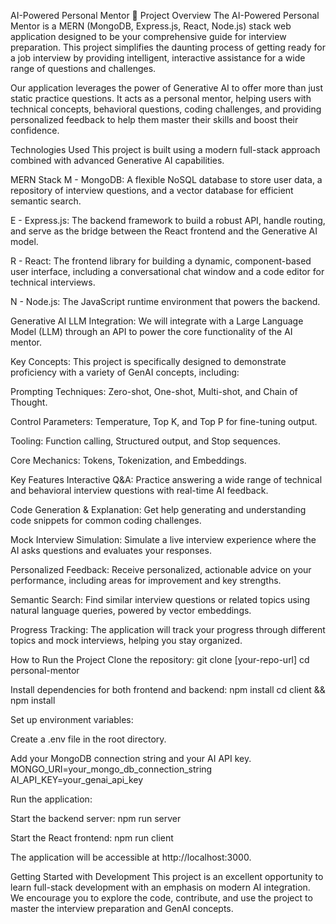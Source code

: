 AI-Powered Personal Mentor 🚀
Project Overview
The AI-Powered Personal Mentor is a MERN (MongoDB, Express.js, React, Node.js) stack web application designed to be your comprehensive guide for interview preparation. This project simplifies the daunting process of getting ready for a job interview by providing intelligent, interactive assistance for a wide range of questions and challenges.

Our application leverages the power of Generative AI to offer more than just static practice questions. It acts as a personal mentor, helping users with technical concepts, behavioral questions, coding challenges, and providing personalized feedback to help them master their skills and boost their confidence.

Technologies Used
This project is built using a modern full-stack approach combined with advanced Generative AI capabilities.

MERN Stack
M - MongoDB: A flexible NoSQL database to store user data, a repository of interview questions, and a vector database for efficient semantic search.

E - Express.js: The backend framework to build a robust API, handle routing, and serve as the bridge between the React frontend and the Generative AI model.

R - React: The frontend library for building a dynamic, component-based user interface, including a conversational chat window and a code editor for technical interviews.

N - Node.js: The JavaScript runtime environment that powers the backend.

Generative AI
LLM Integration: We will integrate with a Large Language Model (LLM) through an API to power the core functionality of the AI mentor.

Key Concepts: This project is specifically designed to demonstrate proficiency with a variety of GenAI concepts, including:

Prompting Techniques: Zero-shot, One-shot, Multi-shot, and Chain of Thought.

Control Parameters: Temperature, Top K, and Top P for fine-tuning output.

Tooling: Function calling, Structured output, and Stop sequences.

Core Mechanics: Tokens, Tokenization, and Embeddings.

Key Features
Interactive Q&A: Practice answering a wide range of technical and behavioral interview questions with real-time AI feedback.

Code Generation & Explanation: Get help generating and understanding code snippets for common coding challenges.

Mock Interview Simulation: Simulate a live interview experience where the AI asks questions and evaluates your responses.

Personalized Feedback: Receive personalized, actionable advice on your performance, including areas for improvement and key strengths.

Semantic Search: Find similar interview questions or related topics using natural language queries, powered by vector embeddings.

Progress Tracking: The application will track your progress through different topics and mock interviews, helping you stay organized.

How to Run the Project
Clone the repository:
git clone [your-repo-url]
cd personal-mentor

Install dependencies for both frontend and backend:
npm install
cd client && npm install

Set up environment variables:

Create a .env file in the root directory.

Add your MongoDB connection string and your AI API key.
MONGO_URI=your_mongo_db_connection_string
AI_API_KEY=your_genai_api_key

Run the application:

Start the backend server: npm run server

Start the React frontend: npm run client

The application will be accessible at http://localhost:3000.

Getting Started with Development
This project is an excellent opportunity to learn full-stack development with an emphasis on modern AI integration. We encourage you to explore the code, contribute, and use the project to master the interview preparation and GenAI concepts.